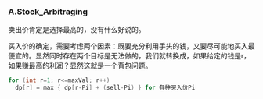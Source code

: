 ### A.Stock_Arbitraging

卖出价肯定是选择最高的，没有什么好说的。

买入价的确定，需要考虑两个因素：既要充分利用手头的钱，又要尽可能地买入最便宜的。显然同时存在两个目标是无法做的，我们就转换成，如果给定的钱是r，如果赚最高的利润？显然这就是一个背包问题。
```cpp
for (int r=1; r<=maxVal; r++)
  dp[r] = max { dp[r-Pi] + (sell-Pi) } for 各种买入价Pi
``` 
